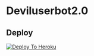 # Deviluserbot2.0

## Deploy
[![Deploy To Heroku](https://www.herokucdn.com/deploy/button.svg)](https://dashboard.heroku.com/new?button-url=https%3A%2F%2Fgithub.com%2FAmanPandey7647%2FDevil2.0&template=https%3A%2F%2Fgithub.com%2FAmanPandey7647%2FDevil2.0)

